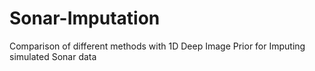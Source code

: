 # Sonar-Imputation
Comparison of different methods with 1D Deep Image Prior for Imputing simulated Sonar data
